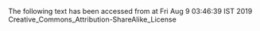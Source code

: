 The following text has been accessed from at Fri Aug 9 03:46:39 IST 2019
Creative_Commons_Attribution-ShareAlike_License
